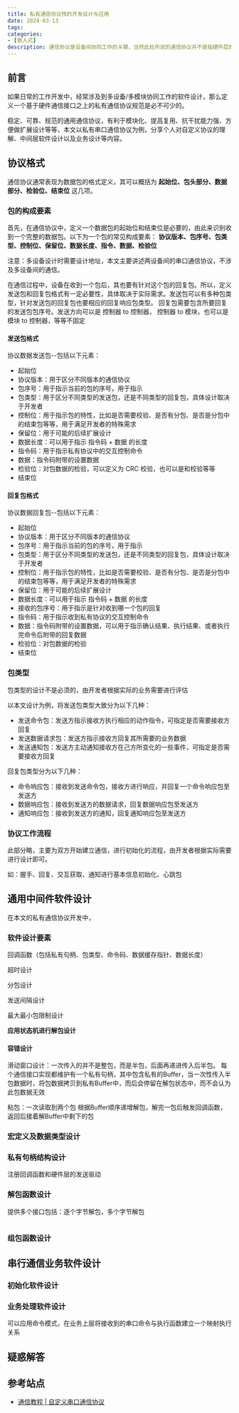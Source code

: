 ```yaml
---
title: 私有通信协议栈的开发设计与应用
date: 2024-03-13
tags:
categories:
- [嵌入式]
description: 通信协议是设备间协同工作的关键，当然此处所说的通信协议并不是指硬件层的 UART、IIC、SPI 等通信接口，也不是指 BLE、WI-FI、USB 此类数据传输协议，其是特指在已经实现设备间数据透明传输通路的基础上，再封装的一层私有协议，用于规范设备间业务数据/功能/命令等的交互，从而实现稳定可靠的多设备多模块间协同工作。
---
```




## 前言

如果日常的工作开发中，经常涉及到多设备/多模块协同工作的软件设计，那么定义一个基于硬件通信接口之上的私有通信协议规范是必不可少的。

稳定、可靠、规范的通用通信协议，有利于模块化、提高复用、抗干扰能力强、方便做扩展设计等等，本文以私有串口通信协议为例，分享个人对自定义协议的理解、中间层软件设计以及业务设计等内容。


## 协议格式

通信协议通常表现为数据包的格式定义，其可以概括为 **起始位、包头部分、数据部分、检验位、结束位** 这几项。

### 包的构成要素

首先，在通信协议中，定义一个数据包的起始位和结束位是必要的，由此来识别收到一个完整的数据包。以下为一个包的常见构成要素：
**协议版本、包序号、包类型、控制位、保留位、数据长度、指令、数据、检验位**

注意：多设备设计时需要设计地址，本文主要讲述两设备间的串口通信协议，不涉及多设备间的通信。

在通信过程中，设备在收到一个包后，其也要有针对这个包的回复包。所以，定义发送包和回复包格式有一定必要性，具体取决于实际需求。发送包可以有多种包类型，针对发送包的回复包也要相应的回复响应包类型。 回复包需要包含所要回复的发送包包序号。发送方向可以是 控制器 to 控制器， 控制器 to 模块，也可以是 模块 to 控制器，等等不固定


#### 发送包格式

协议数据发送包--包括以下元素：
- 起始位
- 协议版本：用于区分不同版本的通信协议
- 包序号：用于指示当前的包的序号，用于指示
- 包类型：用于区分不同类型的发送包，还是不同类型的回复包，具体设计取决于开发者
- 控制位：用于指示包的特性，比如是否需要校验、是否有分包、是否是分包中的结束包等等，用于满足开发者的特殊需求
- 保留位：用于可能的后续扩展设计
- 数据长度：可以用于指示 指令码 + 数据 的长度
- 指令码：用于指示私有协议中的交互控制命令
- 数据：指令码附带的设置数据
- 检验位：对包数据的检验，可以定义为 CRC 校验，也可以是和校验等等
- 结束位


#### 回复包格式

协议数据回复包--包括以下元素：
- 起始位
- 协议版本：用于区分不同版本的通信协议
- 包序号：用于指示当前的包的序号，用于指示
- 包类型：用于区分不同类型的发送包，还是不同类型的回复包，具体设计取决于开发者
- 控制位：用于指示包的特性，比如是否需要校验、是否有分包、是否是分包中的结束包等等，用于满足开发者的特殊需求
- 保留位：用于可能的后续扩展设计
- 数据长度：可以用于指示 指令码 + 数据 的长度
- 接收的包序号：用于指示是针对收到哪一个包的回复
- 指令码：用于指示收到私有协议的交互控制命令
- 数据：指令码附带的设置数据，可以用于指示确认结果、执行结果、或者执行完命令后附带的回复数据
- 检验位：对包数据的检验
- 结束位

### 包类型

包类型的设计不是必须的，由开发者根据实际的业务需要进行评估

以本文设计为例，将发送包类型大致分为以下几种：
- 发送命令包：发送方指示接收方执行相应的动作指令，可指定是否需要接收方回复
- 发送数据请求包：发送方指示接收方回复其所需要的业务数据
- 发送通知包：发送方主动通知接收方在己方所变化的一些事件，可指定是否需要接收方回复

回复包类型分为以下几种：
- 命令响应包：接收到发送命令包，接收方进行响应，并回复一个命令响应包至发送方
- 数据响应包：接收到发送方的数据请求，回复数据响应包至发送方
- 通知响应包：接收到发送方的通知，回复通知响应包至发送方


### 协议工作流程

此部分略，主要为双方开始建立通信，进行初始化的流程，由开发者根据实际需要进行设计即可。

如：握手、回复、交互获取、通知进行基本信息初始化、心跳包



## 通用中间件软件设计

在本文的私有通信协议开发中，


### 软件设计要素

回调函数（包括私有句柄、包类型、命令码、数据缓存指针、数据长度）

超时设计

分包设计

发送间隔设计

最大最小包限制设计


**应用状态机进行解包设计**


#### 容错设计

滑动窗口设计：一次传入的并不是整包，而是半包，后面再递进传入后半包。
每个通信接口实现都维护有一个私有句柄，其中包含私有的Buffer，当一次性传入半包数据时，将包数据拷贝到私有Buffer中，而后会停留在解包状态中，而不会认为此包数据无效


粘包：一次读取到两个包
根据Buffer顺序递增解包，解完一包后触发回调函数，返回后接着解Buffer中剩下的包


### 宏定义及数据类型设计


### 私有句柄结构设计

注册回调函数和硬件层的发送驱动


### 解包函数设计

提供多个接口包括：逐个字节解包，多个字节解包

```c

```


### 组包函数设计






## 串行通信业务软件设计



### 初始化软件设计



### 业务处理软件设计

可以应用命令模式，在业务上层将接收到的串口命令与执行函数建立一个映射执行关系


## 疑惑解答



## 参考站点


- [通信教程 | 自定义串口通信协议](https://blog.csdn.net/ybhuangfugui/article/details/123143683)



